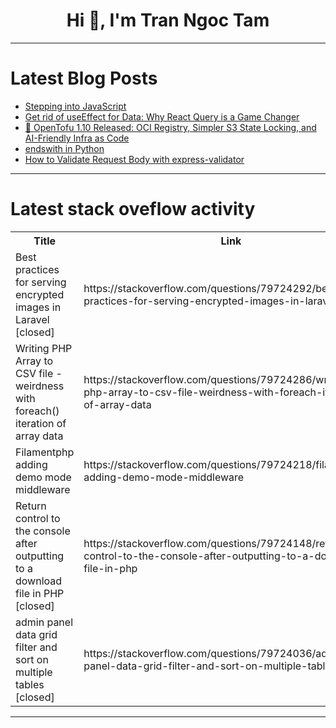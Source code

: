<h1 align="center">Hi 👋, I'm Tran Ngoc Tam</h1>

---

# Latest Blog Posts 
<!-- BLOG-POST-LIST:START -->
- [Stepping into JavaScript](https://dev.to/kavya_s/stepping-into-javascript-3j6p)
- [Get rid of useEffect for Data: Why React Query is a Game Changer](https://dev.to/saijamii/get-rid-of-useeffect-for-data-why-react-query-is-a-game-changer-4bh5)
- [🚀 OpenTofu 1.10 Released: OCI Registry, Simpler S3 State Locking, and AI-Friendly Infra as Code](https://dev.to/latchudevops/opentofu-110-released-oci-registry-simpler-s3-state-locking-and-ai-friendly-infra-as-code-3dm7)
- [endswith in Python](https://dev.to/hyperkai/endswith-in-python-1e1p)
- [How to Validate Request Body with express-validator](https://dev.to/arasosman/how-to-validate-request-body-with-express-validator-29lo)
<!-- BLOG-POST-LIST:END -->

---

# Latest stack oveflow activity
<table>
  <tr><th>Title</th><th>Link</th></tr>
  <!-- STACKOVERFLOW:START --><tr><td>Best practices for serving encrypted images in Laravel [closed]</td><td>https://stackoverflow.com/questions/79724292/best-practices-for-serving-encrypted-images-in-laravel</td></tr><tr><td>Writing PHP Array to CSV file - weirdness with foreach&lpar;&rpar; iteration of array data</td><td>https://stackoverflow.com/questions/79724286/writing-php-array-to-csv-file-weirdness-with-foreach-iteration-of-array-data</td></tr><tr><td>Filamentphp adding demo mode middleware</td><td>https://stackoverflow.com/questions/79724218/filamentphp-adding-demo-mode-middleware</td></tr><tr><td>Return control to the console after outputting to a download file in PHP [closed]</td><td>https://stackoverflow.com/questions/79724148/return-control-to-the-console-after-outputting-to-a-download-file-in-php</td></tr><tr><td>admin panel data grid filter and sort on multiple tables [closed]</td><td>https://stackoverflow.com/questions/79724036/admin-panel-data-grid-filter-and-sort-on-multiple-tables</td></tr><!-- STACKOVERFLOW:END -->
</table>

---


